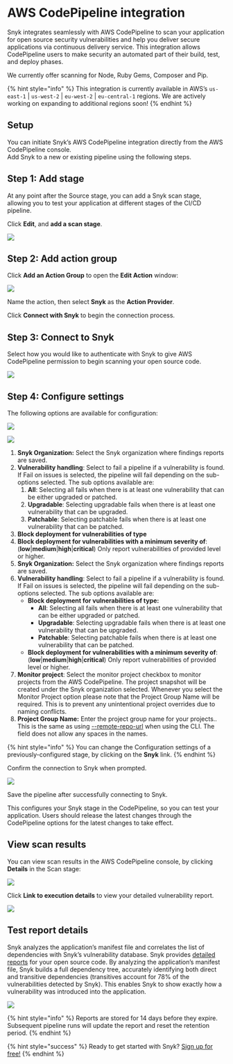 # AWS CodePipeline integration

Snyk integrates seamlessly with AWS CodePipeline to scan your application for open source security vulnerabilities and help you deliver secure applications via continuous delivery service. This integration allows CodePipeline users to make security an automated part of their build, test, and deploy phases.

We currently offer scanning for Node, Ruby Gems, Composer and Pip.

{% hint style="info" %}
This integration is currently available in AWS’s `us-east-1` \| `us-west-2` \| `eu-west-2` \| `eu-central-1` regions. We are actively working on expanding to additional regions soon!
{% endhint %}

## Setup

You can initiate Snyk’s AWS CodePipeline integration directly from the AWS CodePipeline console.  
Add Snyk to a new or existing pipeline using the following steps.

## Step 1: Add stage

At any point after the Source stage, you can add a Snyk scan stage, allowing you to test your application at different stages of the CI/CD pipeline.

Click **Edit**, and **add a scan stage**.

![](../../.gitbook/assets/aws-cp-add-stage.png)

## Step 2: Add action group

Click **Add an Action Group** to open the **Edit Action** window:

![](../../.gitbook/assets/aws-cp-edit-action.png)

Name the action, then select **Snyk** as the **Action Provider**.

Click **Connect with Snyk** to begin the connection process.

## Step 3: Connect to Snyk

Select how you would like to authenticate with Snyk to give AWS CodePipeline permission to begin scanning your open source code.

![](../../.gitbook/assets/snyk-cp-int-config.png)

## Step 4: Configure settings

The following options are available for configuration:

![](../../.gitbook/assets/configure.png)

![](../../.gitbook/assets/image8%20%281%29.png)

1. **Snyk Organization:** Select the Snyk organization where findings reports are saved. 
2. **Vulnerability handling**: Select to fail a pipeline if a vulnerability is found. If Fail on issues is selected, the pipeline will fail depending on the sub-options selected. The sub options available are: 
   1. **All**: Selecting all fails when there is at least one vulnerability that can be either upgraded or patched. 
   2. **Upgradable**: Selecting upgradable fails when there is at least one vulnerability that can be upgraded. 
   3. **Patchable**: Selecting patchable fails when there is at least one vulnerability that can be patched. 
3. **Block deployment for vulnerabilities of type** 
4. **Block deployment for vulnerabilities with a minimum severity of**: \(**low**\|**medium**\|**high**\|**critical**\) Only report vulnerabilities of provided level or higher.
5. **Snyk Organization:** Select the Snyk organization where findings reports are saved.
6. **Vulnerability handling**: Select to fail a pipeline if a vulnerability is found. If Fail on issues is selected, the pipeline will fail depending on the sub-options selected. The sub options available are: 
   * **Block deployment for vulnerabilities of type:**
     * **All**: Selecting all fails when there is at least one vulnerability that can be either upgraded or patched. 
     * **Upgradable**: Selecting upgradable fails when there is at least one vulnerability that can be upgraded. 
     * **Patchable**: Selecting patchable fails when there is at least one vulnerability that can be patched. 
   * **Block deployment for vulnerabilities with a minimum severity of**: \(**low**\|**medium**\|**high**\|**critical**\) Only report vulnerabilities of provided level or higher.
7. **Monitor project**: Select the monitor project checkbox to monitor projects from the AWS CodePipeline. The project snapshot will be created under the Snyk organization selected. Whenever you select the Monitor Project option please note that the Project Group Name will be required. This is to prevent any unintentional project overrides due to naming conflicts.
8. **Project Group Name:** Enter the project group name for your projects.. This is the same as using [--remote-repo-url](https://support.snyk.io/hc/en-us/articles/360000910677-Snyk-CLI-monitored-projects-are-created-with-IDs-in-the-project-name) when using the CLI. The field does not allow any spaces in the names.

{% hint style="info" %}
You can change the Configuration settings of a previously-configured stage, by clicking on the **Snyk** link.
{% endhint %}

Confirm the connection to Snyk when prompted.

![](../../.gitbook/assets/aws-cp-confirm-oauth.png)

Save the pipeline after successfully connecting to Snyk.

This configures your Snyk stage in the CodePipeline, so you can test your application. Users should release the latest changes through the CodePipeline options for the latest changes to take effect.

## View scan results

You can view scan results in the AWS CodePipeline console, by clicking **Details** in the Scan stage:

![](../../.gitbook/assets/aws-cp-findings-report.png)

Click **Link to execution details** to view your detailed vulnerability report.

![](../../.gitbook/assets/image4-2-.png)

## Test report details

Snyk analyzes the application’s manifest file and correlates the list of dependencies with Snyk’s vulnerability database. Snyk provides [detailed reports](https://support.snyk.io/hc/en-us/categories/360000598418-Reports-and-remediation) for your open source code. By analyzing the application’s manifest file, Snyk builds a full dependency tree, accurately identifying both direct and transitive dependencies \(transitives account for 78% of the vulnerabilities detected by Snyk\). This enables Snyk to show exactly how a vulnerability was introduced into the application.

![](../../.gitbook/assets/prototype.png)

{% hint style="info" %}
Reports are stored for 14 days before they expire. Subsequent pipeline runs will update the report and reset the retention period.
{% endhint %}

{% hint style="success" %}
Ready to get started with Snyk? [Sign up for free!](https://snyk.io/login?cta=sign-up&loc=footer&page=support_docs_page)
{% endhint %}


